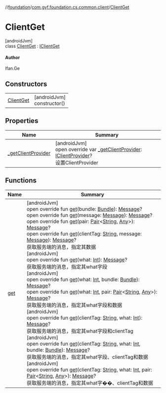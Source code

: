 //[foundation](../../../index.md)/[com.gyf.foundation.cs.common.client](../index.md)/[ClientGet](index.md)

# ClientGet

[androidJvm]\
class [ClientGet](index.md) : [IClientGet](../../com.gyf.foundation.cs.common.client.face/-i-client-get/index.md)

#### Author

Ifan.Ge

## Constructors

| | |
|---|---|
| [ClientGet](-client-get.md) | [androidJvm]<br>constructor() |

## Properties

| Name | Summary |
|---|---|
| [_getClientProvider](_get-client-provider.md) | [androidJvm]<br>open override var [_getClientProvider](_get-client-provider.md): [IClientProvider](../../com.gyf.foundation.cs.common.client.face/-i-client-provider/index.md)?<br>设置ClientProvider |

## Functions

| Name | Summary |
|---|---|
| [get](get.md) | [androidJvm]<br>open override fun [get](get.md)(bundle: [Bundle](https://developer.android.com/reference/kotlin/android/os/Bundle.html)): [Message](https://developer.android.com/reference/kotlin/android/os/Message.html)?<br>open override fun [get](get.md)(message: [Message](https://developer.android.com/reference/kotlin/android/os/Message.html)): [Message](https://developer.android.com/reference/kotlin/android/os/Message.html)?<br>open override fun [get](get.md)(pair: [Pair](https://kotlinlang.org/api/core/kotlin-stdlib/kotlin/-pair/index.html)&lt;[String](https://kotlinlang.org/api/core/kotlin-stdlib/kotlin/-string/index.html), [Any](https://kotlinlang.org/api/core/kotlin-stdlib/kotlin/-any/index.html)&gt;): [Message](https://developer.android.com/reference/kotlin/android/os/Message.html)?<br>open override fun [get](get.md)(clientTag: [String](https://kotlinlang.org/api/core/kotlin-stdlib/kotlin/-string/index.html), message: [Message](https://developer.android.com/reference/kotlin/android/os/Message.html)): [Message](https://developer.android.com/reference/kotlin/android/os/Message.html)?<br>获取服务端的消息，指定其数据<br>[androidJvm]<br>open override fun [get](get.md)(what: [Int](https://kotlinlang.org/api/core/kotlin-stdlib/kotlin/-int/index.html)): [Message](https://developer.android.com/reference/kotlin/android/os/Message.html)?<br>获取服务端的消息，指定其what字段<br>[androidJvm]<br>open override fun [get](get.md)(what: [Int](https://kotlinlang.org/api/core/kotlin-stdlib/kotlin/-int/index.html), bundle: [Bundle](https://developer.android.com/reference/kotlin/android/os/Bundle.html)): [Message](https://developer.android.com/reference/kotlin/android/os/Message.html)?<br>open override fun [get](get.md)(what: [Int](https://kotlinlang.org/api/core/kotlin-stdlib/kotlin/-int/index.html), pair: [Pair](https://kotlinlang.org/api/core/kotlin-stdlib/kotlin/-pair/index.html)&lt;[String](https://kotlinlang.org/api/core/kotlin-stdlib/kotlin/-string/index.html), [Any](https://kotlinlang.org/api/core/kotlin-stdlib/kotlin/-any/index.html)&gt;): [Message](https://developer.android.com/reference/kotlin/android/os/Message.html)?<br>获取服务端的消息，指定其what字段和数据<br>[androidJvm]<br>open override fun [get](get.md)(clientTag: [String](https://kotlinlang.org/api/core/kotlin-stdlib/kotlin/-string/index.html), what: [Int](https://kotlinlang.org/api/core/kotlin-stdlib/kotlin/-int/index.html)): [Message](https://developer.android.com/reference/kotlin/android/os/Message.html)?<br>获取服务端的消息，指定其what字段和clientTag<br>[androidJvm]<br>open override fun [get](get.md)(clientTag: [String](https://kotlinlang.org/api/core/kotlin-stdlib/kotlin/-string/index.html), what: [Int](https://kotlinlang.org/api/core/kotlin-stdlib/kotlin/-int/index.html), bundle: [Bundle](https://developer.android.com/reference/kotlin/android/os/Bundle.html)): [Message](https://developer.android.com/reference/kotlin/android/os/Message.html)?<br>获取服务端的消息，指定其what字段、clientTag和数据<br>[androidJvm]<br>open override fun [get](get.md)(clientTag: [String](https://kotlinlang.org/api/core/kotlin-stdlib/kotlin/-string/index.html), what: [Int](https://kotlinlang.org/api/core/kotlin-stdlib/kotlin/-int/index.html), pair: [Pair](https://kotlinlang.org/api/core/kotlin-stdlib/kotlin/-pair/index.html)&lt;[String](https://kotlinlang.org/api/core/kotlin-stdlib/kotlin/-string/index.html), [Any](https://kotlinlang.org/api/core/kotlin-stdlib/kotlin/-any/index.html)&gt;): [Message](https://developer.android.com/reference/kotlin/android/os/Message.html)?<br>获取服务端的消息，指定其what字��、clientTag和数据 |